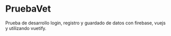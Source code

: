 # PruebaVet
Prueba de desarrollo login, registro y guardado de datos con firebase, vuejs y utilizando vuetify.
